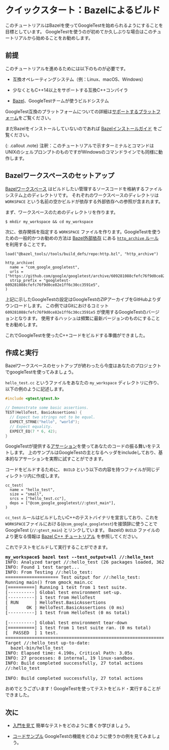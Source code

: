 <!--# Quickstart: Building with Bazel-->
# クイックスタート：Bazelによるビルド

<!--This tutorial aims to get you up and running with GoogleTest using the Bazel-->
<!--build system. If you're using GoogleTest for the first time or need a refresher,-->
<!--we recommend this tutorial as a starting point.-->
このチュートリアルはBazelを使ってGoogleTestを始められるようにすることを目標としています。
GoogleTestを使うのが初めてか久しぶりな場合はこのチュートリアルから始めることをお勧めします。

<!--## Prerequisites-->
## 前提

<!--To complete this tutorial, you'll need:-->
このチュートリアルを進めるためには以下のものが必要です。

<!--*   A compatible operating system (e.g. Linux, macOS, Windows).-->
*   互換オペレーティングシステム（例：Linux、macOS、Windows）
<!--*   A compatible C++ compiler that supports at least C++14.-->
*   少なくともC++14以上をサポートする互換C++コンパイラ
<!--*   [Bazel](https://bazel.build/), the preferred build system used by the-->
<!--    GoogleTest team.-->
*   [Bazel](https://bazel.build/)、GoogleTestチームが使うビルドシステム

<!--See [Supported Platforms](platforms.md) for more information about platforms-->
<!--compatible with GoogleTest.-->
GoogleTest互換のプラットフォームについての詳細は[サポートするプラットフォーム](platforms.md)をご覧ください。

<!--If you don't already have Bazel installed, see the-->
<!--[Bazel installation guide](https://bazel.build/install).-->
まだBazelをインストールしていないのであれば [Bazelインストールガイド](https://bazel.build/install) をご覧ください。

<!--{: .callout .note}-->
<!--Note: The terminal commands in this tutorial show a Unix shell prompt, but the-->
<!--commands work on the Windows command line as well.-->
{: .callout .note}
注釈：このチュートリアルで示すターミナルとコマンドはUNIXのシェルプロンプトのものですがWindowsのコマンドラインでも同様に動作します。

<!--## Set up a Bazel workspace-->
## Bazelワークスペースのセットアップ

<!--A-->
<!--[Bazel workspace](https://docs.bazel.build/versions/main/build-ref.html#workspace)-->
<!--is a directory on your filesystem that you use to manage source files for the-->
<!--software you want to build. Each workspace directory has a text file named-->
<!--`WORKSPACE` which may be empty, or may contain references to external-->
<!--dependencies required to build the outputs.-->
[Bazelワークスペース](https://docs.bazel.build/versions/main/build-ref.html#workspace)
はビルドしたい管理するソースコードを格納するファイルシステム上のディレクトリです。
それぞれのワークスペースのディレクトリは `WORKSPACE` という名前の空かビルドが依存する外部依存への参照が含まれます。

<!--First, create a directory for your workspace:-->
まず、ワークスペースのためのディレクトリを作ります。

<!--```-->
<!--$ mkdir my_workspace && cd my_workspace-->
<!--```-->
```
$ mkdir my_workspace && cd my_workspace
```

<!--Next, you’ll create the `WORKSPACE` file to specify dependencies. A common and-->
<!--recommended way to depend on GoogleTest is to use a-->
<!--[Bazel external dependency](https://docs.bazel.build/versions/main/external.html)-->
<!--via the-->
<!--[`http_archive` rule](https://docs.bazel.build/versions/main/repo/http.html#http_archive).-->
<!--To do this, in the root directory of your workspace (`my_workspace/`), create a-->
<!--file named `WORKSPACE` with the following contents:-->
次に、依存関係を指定する `WORKSPACE` ファイルを作ります。GoogleTestを使うための一般的かつお勧めの方法は
[Bazel外部依存](https://docs.bazel.build/versions/main/external.html)
にある
[`http_archive` ルール](https://docs.bazel.build/versions/main/repo/http.html#http_archive)
を利用することです。

<!--```-->
<!--load("@bazel_tools//tools/build_defs/repo:http.bzl", "http_archive")-->

<!--http_archive(-->
<!--  name = "com_google_googletest",-->
<!--  urls = ["https://github.com/google/googletest/archive/609281088cfefc76f9d0ce82e1ff6c30cc3591e5.zip"],-->
<!--  strip_prefix = "googletest-609281088cfefc76f9d0ce82e1ff6c30cc3591e5",-->
<!--)-->
<!--```-->
```
load("@bazel_tools//tools/build_defs/repo:http.bzl", "http_archive")

http_archive(
  name = "com_google_googletest",
  urls = ["https://github.com/google/googletest/archive/609281088cfefc76f9d0ce82e1ff6c30cc3591e5.zip"],
  strip_prefix = "googletest-609281088cfefc76f9d0ce82e1ff6c30cc3591e5",
)
```

<!--The above configuration declares a dependency on GoogleTest which is downloaded-->
<!--as a ZIP archive from GitHub. In the above example,-->
<!--`609281088cfefc76f9d0ce82e1ff6c30cc3591e5` is the Git commit hash of the-->
<!--GoogleTest version to use; we recommend updating the hash often to point to the-->
<!--latest version.-->
上記に示したGoogleTestの設定はGoogleTestのZIPアーカイブをGitHubよりダウンロードします。
この例ではGitにおけるコミット `609281088cfefc76f9d0ce82e1ff6c30cc3591e5` が使用するGoogleTestのバージョンとなります。
使用するハッシュは頻繁に最新バージョンのものにすることをお勧めします。

<!--Now you're ready to build C++ code that uses GoogleTest.-->
これでGoogleTestを使ったC++コードをビルドする準備ができました。

<!--## Create and run a binary-->
## 作成と実行

<!--With your Bazel workspace set up, you can now use GoogleTest code within your-->
<!--own project.-->
Bazelワークスペースのセットアップが終わったら今度はあなたのプロジェクトでgoogleTestを使ってみましょう。

<!--As an example, create a file named `hello_test.cc` in your `my_workspace`-->
<!--directory with the following contents:-->
`hello_test.cc` というファイルをあなたの `my_workspace` ディレクトリに作り、以下の例のように記述します。

<!--```cpp-->
<!--#include <gtest/gtest.h>-->

<!--// Demonstrate some basic assertions.-->
<!--TEST(HelloTest, BasicAssertions) {-->
<!--  // Expect two strings not to be equal.-->
<!--  EXPECT_STRNE("hello", "world");-->
<!--  // Expect equality.-->
<!--  EXPECT_EQ(7 * 6, 42);-->
<!--}-->
<!--```-->
```cpp
#include <gtest/gtest.h>

// Demonstrate some basic assertions.
TEST(HelloTest, BasicAssertions) {
  // Expect two strings not to be equal.
  EXPECT_STRNE("hello", "world");
  // Expect equality.
  EXPECT_EQ(7 * 6, 42);
}
```

<!--GoogleTest provides [assertions](primer.md#assertions) that you use to test the-->
<!--behavior of your code. The above sample includes the main GoogleTest header file-->
<!--and demonstrates some basic assertions.-->
GoogleTestが提供する[アサーション](primer.md#assertions)を使ってあなたのコードの振る舞いをテストします。
上のサンプルはGoogleTestの主となるヘッダをincludeしており、基本的なアサーションを実際に試すことができます。

<!--To build the code, create a file named `BUILD` in the same directory with the-->
<!--following contents:-->
コードをビルドするために、 `BUILD` という以下の内容を持つファイルが同じディレクトリ内に作成します。

<!--```-->
<!--cc_test(-->
<!--  name = "hello_test",-->
<!--  size = "small",-->
<!--  srcs = ["hello_test.cc"],-->
<!--  deps = ["@com_google_googletest//:gtest_main"],-->
<!--)-->
<!--```-->
```
cc_test(
  name = "hello_test",
  size = "small",
  srcs = ["hello_test.cc"],
  deps = ["@com_google_googletest//:gtest_main"],
)
```

<!--This `cc_test` rule declares the C++ test binary you want to build, and links to-->
<!--GoogleTest (`//:gtest_main`) using the prefix you specified in the `WORKSPACE`-->
<!--file (`@com_google_googletest`). For more information about Bazel `BUILD` files,-->
<!--see the-->
<!--[Bazel C++ Tutorial](https://docs.bazel.build/versions/main/tutorial/cpp.html).-->
`cc_test` ルールはビルドしたいC++のテストバイナリを宣言しており、これを `WORKSPACE`ファイルにおける(`@com_google_googletest`)を接頭辞に使うことで GoogleTest (`//:gtest_main`) とリンクしています。
Bazelの `BUILD` ファイルのより更なる情報は [Bazel C++ チュートリアル](https://docs.bazel.build/versions/main/tutorial/cpp.html) を参照してください。

<!--Now you can build and run your test:-->
これでテストをビルドして実行することができます。

<!--<pre>-->
<!--<strong>my_workspace$ bazel test --test_output=all //:hello_test</strong>-->
<!--INFO: Analyzed target //:hello_test (26 packages loaded, 362 targets configured).-->
<!--INFO: Found 1 test target...-->
<!--INFO: From Testing //:hello_test:-->
<!--==================== Test output for //:hello_test:-->
<!--Running main() from gmock_main.cc-->
<!--[==========] Running 1 test from 1 test suite.-->
<!--[----------] Global test environment set-up.-->
<!--[----------] 1 test from HelloTest-->
<!--[ RUN      ] HelloTest.BasicAssertions-->
<!--[       OK ] HelloTest.BasicAssertions (0 ms)-->
<!--[----------] 1 test from HelloTest (0 ms total)-->

<!--[----------] Global test environment tear-down-->
<!--[==========] 1 test from 1 test suite ran. (0 ms total)-->
<!--[  PASSED  ] 1 test.-->
<!--================================================================================-->
<!--Target //:hello_test up-to-date:-->
<!--  bazel-bin/hello_test-->
<!--INFO: Elapsed time: 4.190s, Critical Path: 3.05s-->
<!--INFO: 27 processes: 8 internal, 19 linux-sandbox.-->
<!--INFO: Build completed successfully, 27 total actions-->
<!--//:hello_test                                                     PASSED in 0.1s-->

<!--INFO: Build completed successfully, 27 total actions-->
<!--</pre>-->
<pre>
<strong>my_workspace$ bazel test --test_output=all //:hello_test</strong>
INFO: Analyzed target //:hello_test (26 packages loaded, 362 targets configured).
INFO: Found 1 test target...
INFO: From Testing //:hello_test:
==================== Test output for //:hello_test:
Running main() from gmock_main.cc
[==========] Running 1 test from 1 test suite.
[----------] Global test environment set-up.
[----------] 1 test from HelloTest
[ RUN      ] HelloTest.BasicAssertions
[       OK ] HelloTest.BasicAssertions (0 ms)
[----------] 1 test from HelloTest (0 ms total)

[----------] Global test environment tear-down
[==========] 1 test from 1 test suite ran. (0 ms total)
[  PASSED  ] 1 test.
================================================================================
Target //:hello_test up-to-date:
  bazel-bin/hello_test
INFO: Elapsed time: 4.190s, Critical Path: 3.05s
INFO: 27 processes: 8 internal, 19 linux-sandbox.
INFO: Build completed successfully, 27 total actions
//:hello_test                                                     PASSED in 0.1s

INFO: Build completed successfully, 27 total actions
</pre>

<!--Congratulations! You've successfully built and run a test binary using-->
<!--GoogleTest.-->
おめでとうございます！GoogleTestを使ってテストをビルド・実行することができました。

<!--## Next steps-->
## 次に

<!--*   [Check out the Primer](primer.md) to start learning how to write simple-->
<!--    tests.-->
*   [入門を見て](primer.md) 簡単なテストをどのように書くか学びましょう。 
<!--*   [See the code samples](samples.md) for more examples showing how to use a-->
<!--    variety of GoogleTest features.-->
*   [コードサンプル](samples.md) GoogleTestの機能をどのように使うかの例を見てみましょう。
